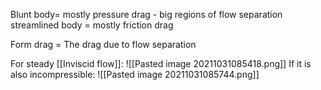 Blunt body= mostly pressure drag - big regions of flow separation 
streamlined body = mostly friction drag

Form drag = The drag due to flow separation 

For steady [[Inviscid flow]]:
![[Pasted image 20211031085418.png]]
If it is also incompressible:
![[Pasted image 20211031085744.png]]